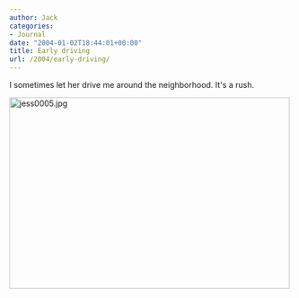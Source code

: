 ```yaml
---
author: Jack
categories:
- Journal
date: "2004-01-02T18:44:01+00:00"
title: Early driving
url: /2004/early-driving/
---
```


I sometimes let her drive me around the neighborhood. It's a rush.

<img alt="jess0005.jpg" src="/images/blog/jess0005.jpg" width="499" height="341" border="0" />